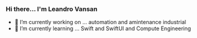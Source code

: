 ### Hi there... I'm Leandro Vansan

- 🔭 I’m currently working on ... automation and amintenance industrial
- 🌱 I’m currently learning ... Swift and SwiftUI and Compute Engineering


